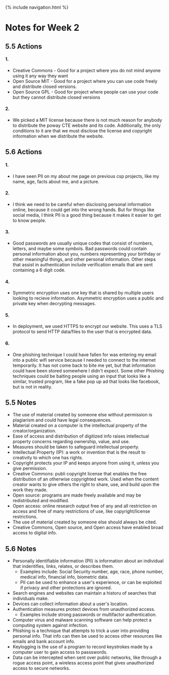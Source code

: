{% include navigation.html %}

# Notes for Week 2
## 5.5 Actions

#### 1.

- Creative Commons - Good for a project where you do not mind anyone using it any way they want
- Open Source MIT - Good for a project where you can use code freely and distribute closed versions.
- Open Source GPL - Good for project where people can use your code but they cannot distribute closed versions

#### 2. 

- We picked a MIT license because there is not much reason for anybody to distribute the poway CTE website and its code. Additionally, the only conditions to it are that we must disclose the license and copyright information when we distribute the website.

## 5.6 Actions

#### 1.

- I have seen PII on my about me page on previous csp projects, like my name, age, facts about me, and a picture.

#### 2.

- I think we need to be careful when disclosing personal information online, because it could get into the wrong hands. But for things like social media, I think PII is a good thing because it makes it easier to get to know people. 

#### 3.

- Good passwords are usually unique codes that consist of numbers, letters, and maybe some symbols. Bad passwords could contain personal information about you, numbers representing your birthday or other meaningful things, and other personal information. Other steps that assist in authentication include verification emails that are sent containing a 6 digit code. 

#### 4.

- Symmetric encryption uses one key that is shared by multiple users looking to recieve information. Asymmetric encryption uses a public and private key when decrypting messages.

#### 5.

- In deployment, we used HTTPS to encrypt our website. This uses a TLS protocol to send HTTP data/files to the user that is encrypted data.

#### 6.

- One phishing technique I could have fallen for was entering my email into a public wifi service because I needed to connect to the internet temporarily. It has not come back to bite me yet, but that information could have been stored somewhere I didn't expect. Some other Phishing techniques could be baiting people using an input that looks like a similar, trusted program, like a fake pop up ad that looks like facebook, but is not in reality.


## 5.5 Notes

- The use of material created by someone else without permission is plagiarism and could have legal consequences.
- Material created on a computer is the intellectual property of the creator/organization.
- Ease of access and distribution of digitized info raises intellectual property concerns regarding ownership, value, and use.
- Measures should be taken to safeguard intellectual property.
- Intellectual Property (IP): a work or invention that is the result to creativity to which one has rights.
- Copyright protects your IP and keeps anyone from using it, unless you give permission.
- Creative Commons: publi copyright license that enables the free distribution of an otherwise copyrighted work. Used when the content creator wants to give others the right to share, use, and build upon the work they made.
- Open source: programs are made freely available and may be redistributed and modified.
- Open access: online research output free of any and all restriction on access and free of many restrictions of use, like copyright/license restrictions.
- The use of material created by someone else should always be cited.
- Creative Commons, Open source, and Open access have enabled broad access to digital info.

## 5.6 Notes

- Personally identifiable information (PII) is information about an individual that indentifies, links, relates, or describes them.
   - Examples include: Social Security number, age, race, phone number, medical info, financial info, biometric data.
   - PII can be used to enhance a user's experience, or can be exploited if privacy and other protections are ignored.
- Search engines and websites can maintain a historu of searches that individuals make.
- Devices can collect information about a user's location.
- Authentication measures protect devices from unauthorized access. 
   - Examples include strong passwords or multifactor authentication.
- Computer virus and malware scanning software can help protect a computing system against infection.
- Phishing is a technique that attempts to trick a user into providing personal info. That info can then be used to access other resources like emails and bank account info.
- Keylogging is the use of a program to record keystrokes made by a computer user to gain access to passswords.
- Data can be intercepted when sent over public networks, like through a rogue access point, a wireless access point that gives unauthorized access to secure networks.
